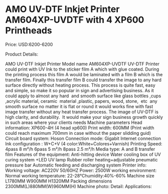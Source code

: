 # AMO UV-DTF Inkjet Printer AM604XP-UVDTF with 4 XP600 Printheads

Price: USD:6200-6200

Product Details:

AMO UV-DTF Inkjet Printer Model name AM604XP-UVDTF
UV-DTF Printer could print with UV Ink to the sticker film A which with glue coated. During the printing process this film A would be laminated with a film B which is the transfer film. Finally this transfer film B could transfer the image to any hard surface directly without heating process. This process is quite fast, easy and simple, so make it so popular in sign and advertising business. As it could apply to almost any hard  and smooth surface like glass bottles ,cups ,acrylic material, ceramic  material ,plastic, papers, wood, stone,  etc  any smooth surface no matter it is flat or round it would works fine with fast image transfer without any heat transfer process. The image of UV-DTF is  high clarity, and durability.  It would make your sign business growth quickly in such areas where your clients needs
Machine parameters
Head information:	XP600-4H	(4 head xp600)
Print width:	600MM (Print width could reach maximum 700mm in case without the paper slidding guid)
Circuit board system:	Hoson
Connection mode:	Gigabit Internet connection
Ink configuration	:
W+C+V (4 color:White+Colores+Varnish)
Printing Speed:
4pass	8 m²/h
6pass	5 m²/h
8pass	2.5 m²/h
Media type:
A and B transfer film
Features of the equipment:
Anti-hitting device
Water cooling box of UV curing system +LED UV lamp
Rubber roller heating+adjustable pneumatic pressure bar
Automatic feeding and discharging system
Printer info:
Working voltage:	AC220V 50/60HZ
Power:	2500W
working environment:
Normal working temperature: 22-28℃humidity:40%-60%
Machine size	L1780MM W900MM H1320MM
Packing dimensions
2300MM(L)880MM(W)960MM(H)
Machine photo:
Detail:
Applications: